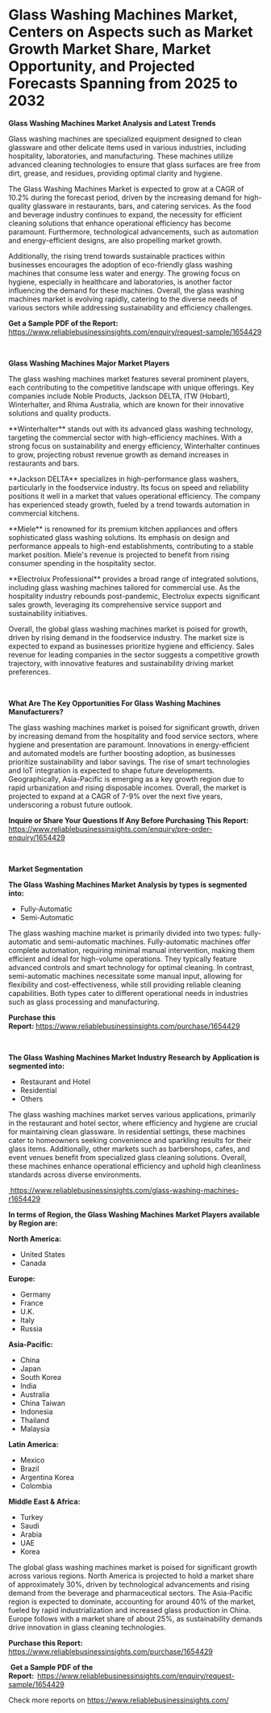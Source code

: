 <p><h1>Glass Washing Machines Market, Centers on Aspects such as Market Growth Market Share, Market Opportunity, and Projected Forecasts Spanning from 2025 to 2032</h1></p><p><strong>Glass Washing Machines Market Analysis and Latest Trends</strong></p>
<p><p>Glass washing machines are specialized equipment designed to clean glassware and other delicate items used in various industries, including hospitality, laboratories, and manufacturing. These machines utilize advanced cleaning technologies to ensure that glass surfaces are free from dirt, grease, and residues, providing optimal clarity and hygiene.</p><p>The Glass Washing Machines Market is expected to grow at a CAGR of 10.2% during the forecast period, driven by the increasing demand for high-quality glassware in restaurants, bars, and catering services. As the food and beverage industry continues to expand, the necessity for efficient cleaning solutions that enhance operational efficiency has become paramount. Furthermore, technological advancements, such as automation and energy-efficient designs, are also propelling market growth. </p><p>Additionally, the rising trend towards sustainable practices within businesses encourages the adoption of eco-friendly glass washing machines that consume less water and energy. The growing focus on hygiene, especially in healthcare and laboratories, is another factor influencing the demand for these machines. Overall, the glass washing machines market is evolving rapidly, catering to the diverse needs of various sectors while addressing sustainability and efficiency challenges.</p></p>
<p><strong>Get a Sample PDF of the Report:&nbsp;</strong> <a href="https://www.reliablebusinessinsights.com/enquiry/request-sample/1654429?utm_campaign=3133&utm_medium=2&utm_source=Github&utm_content=ia&utm_term=11042025&utm_id=glass-washing-machines">https://www.reliablebusinessinsights.com/enquiry/request-sample/1654429</a></p>
<p>&nbsp;</p>
<p><strong>Glass Washing Machines Major Market Players</strong></p>
<p><p>The glass washing machines market features several prominent players, each contributing to the competitive landscape with unique offerings. Key companies include Noble Products, Jackson DELTA, ITW (Hobart), Winterhalter, and Rhima Australia, which are known for their innovative solutions and quality products. </p><p>**Winterhalter** stands out with its advanced glass washing technology, targeting the commercial sector with high-efficiency machines. With a strong focus on sustainability and energy efficiency, Winterhalter continues to grow, projecting robust revenue growth as demand increases in restaurants and bars.</p><p>**Jackson DELTA** specializes in high-performance glass washers, particularly in the foodservice industry. Its focus on speed and reliability positions it well in a market that values operational efficiency. The company has experienced steady growth, fueled by a trend towards automation in commercial kitchens.</p><p>**Miele** is renowned for its premium kitchen appliances and offers sophisticated glass washing solutions. Its emphasis on design and performance appeals to high-end establishments, contributing to a stable market position. Miele's revenue is projected to benefit from rising consumer spending in the hospitality sector.</p><p>**Electrolux Professional** provides a broad range of integrated solutions, including glass washing machines tailored for commercial use. As the hospitality industry rebounds post-pandemic, Electrolux expects significant sales growth, leveraging its comprehensive service support and sustainability initiatives.</p><p>Overall, the global glass washing machines market is poised for growth, driven by rising demand in the foodservice industry. The market size is expected to expand as businesses prioritize hygiene and efficiency. Sales revenue for leading companies in the sector suggests a competitive growth trajectory, with innovative features and sustainability driving market preferences.</p></p>
<p>&nbsp;</p>
<p><strong>What Are The Key Opportunities For Glass Washing Machines Manufacturers?</strong></p>
<p><p>The glass washing machines market is poised for significant growth, driven by increasing demand from the hospitality and food service sectors, where hygiene and presentation are paramount. Innovations in energy-efficient and automated models are further boosting adoption, as businesses prioritize sustainability and labor savings. The rise of smart technologies and IoT integration is expected to shape future developments. Geographically, Asia-Pacific is emerging as a key growth region due to rapid urbanization and rising disposable incomes. Overall, the market is projected to expand at a CAGR of 7-9% over the next five years, underscoring a robust future outlook.</p></p>
<p><strong>Inquire or Share Your Questions If Any Before Purchasing This Report:</strong> <a href="https://www.reliablebusinessinsights.com/enquiry/pre-order-enquiry/1654429?utm_campaign=3133&utm_medium=2&utm_source=Github&utm_content=ia&utm_term=11042025&utm_id=glass-washing-machines">https://www.reliablebusinessinsights.com/enquiry/pre-order-enquiry/1654429</a></p>
<p>&nbsp;</p>
<p><strong>Market Segmentation</strong></p>
<p><strong>The Glass Washing Machines Market Analysis by types is segmented into:</strong></p>
<p><ul><li>Fully-Automatic</li><li>Semi-Automatic</li></ul></p>
<p><p>The glass washing machine market is primarily divided into two types: fully-automatic and semi-automatic machines. Fully-automatic machines offer complete automation, requiring minimal manual intervention, making them efficient and ideal for high-volume operations. They typically feature advanced controls and smart technology for optimal cleaning. In contrast, semi-automatic machines necessitate some manual input, allowing for flexibility and cost-effectiveness, while still providing reliable cleaning capabilities. Both types cater to different operational needs in industries such as glass processing and manufacturing.</p></p>
<p><strong>Purchase this Report:&nbsp;</strong><a href="https://www.reliablebusinessinsights.com/purchase/1654429?utm_campaign=3133&utm_medium=2&utm_source=Github&utm_content=ia&utm_term=11042025&utm_id=glass-washing-machines">https://www.reliablebusinessinsights.com/purchase/1654429</a></p>
<p>&nbsp;</p>
<p><strong>The Glass Washing Machines Market Industry Research by Application is segmented into:</strong></p>
<p><ul><li>Restaurant and Hotel</li><li>Residential</li><li>Others</li></ul></p>
<p><p>The glass washing machines market serves various applications, primarily in the restaurant and hotel sector, where efficiency and hygiene are crucial for maintaining clean glassware. In residential settings, these machines cater to homeowners seeking convenience and sparkling results for their glass items. Additionally, other markets such as barbershops, cafes, and event venues benefit from specialized glass cleaning solutions. Overall, these machines enhance operational efficiency and uphold high cleanliness standards across diverse environments.</p></p>
<p><a href="https://www.reliablebusinessinsights.com/glass-washing-machines-r1654429?utm_campaign=3133&utm_medium=2&utm_source=Github&utm_content=ia&utm_term=11042025&utm_id=glass-washing-machines">&nbsp;https://www.reliablebusinessinsights.com/glass-washing-machines-r1654429</a></p>
<p><strong>In terms of Region, the Glass Washing Machines Market Players available by Region are:</strong></p>
<p>
    <p> <strong> North America: </strong>
        <ul>
            <li>United States</li>
            <li>Canada</li>
        </ul>
        </p> 
    <p> <strong> Europe: </strong>
        <ul>
            <li>Germany</li>
            <li>France</li>
            <li>U.K.</li>
            <li>Italy</li>
            <li>Russia</li>
        </ul>
        </p> 
    <p> <strong> Asia-Pacific: </strong>
        <ul>
            <li>China</li>
            <li>Japan</li>
            <li>South Korea</li>
            <li>India</li>
            <li>Australia</li>
            <li>China Taiwan</li>
            <li>Indonesia</li>
            <li>Thailand</li>
            <li>Malaysia</li>
        </ul>
        </p> 
    <p> <strong> Latin America: </strong>
        <ul>
            <li>Mexico</li>
            <li>Brazil</li>
            <li>Argentina Korea</li>
            <li>Colombia</li>
        </ul>
        </p> 
    <p> <strong> Middle East & Africa: </strong>
        <ul>
            <li>Turkey</li>
            <li>Saudi</li>
            <li>Arabia</li>
            <li>UAE</li>
            <li>Korea</li>
        </ul>
    </p>
    </p>
<p><p>The global glass washing machines market is poised for significant growth across various regions. North America is projected to hold a market share of approximately 30%, driven by technological advancements and rising demand from the beverage and pharmaceutical sectors. The Asia-Pacific region is expected to dominate, accounting for around 40% of the market, fueled by rapid industrialization and increased glass production in China. Europe follows with a market share of about 25%, as sustainability demands drive innovation in glass cleaning technologies.</p></p>
<p><strong>Purchase this Report: </strong><a href="https://www.reliablebusinessinsights.com/purchase/1654429?utm_campaign=3133&utm_medium=2&utm_source=Github&utm_content=ia&utm_term=11042025&utm_id=glass-washing-machines">https://www.reliablebusinessinsights.com/purchase/1654429</a></p>
<p>&nbsp;<strong>Get a Sample PDF of the Report:&nbsp;&nbsp;</strong><a href="https://www.reliablebusinessinsights.com/enquiry/request-sample/1654429?utm_campaign=3133&utm_medium=2&utm_source=Github&utm_content=ia&utm_term=11042025&utm_id=glass-washing-machines">https://www.reliablebusinessinsights.com/enquiry/request-sample/1654429</a></p>
<p><strong></strong></p>
<p>Check more reports on <a href="https://www.reliablebusinessinsights.com/?utm_campaign=3133&utm_medium=2&utm_source=Github&utm_content=ia&utm_term=11042025&utm_id=glass-washing-machines">https://www.reliablebusinessinsights.com/</a></p>